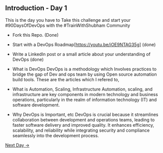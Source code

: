 ## Introduction - Day 1

This is the day you have to Take this challenge and start your #90DaysOfDevOps with the #TrainWithShubham Community

- Fork this Repo. (Done)
- Start with a DevOps Roadmap[https://youtu.be/iOE9NTAG35g] (done) 
- Write a LinkedIn post or a small article about your understanding of DevOps (done)
- What is DevOps
DevOps is a methodology which Involves practices to bridge the gap of Dev and ops team by using Open source automation build tools.
These are the articles which I refered to,

- What is Automation, Scaling, Infrastructure
Automation, scaling, and infrastructure are key components in modern technology and business operations, particularly in the realm of information technology (IT) and software development. 

- Why DevOps is Important, etc
DevOps is crucial because it streamlines collaboration between development and operations teams, leading to faster software delivery and improved quality. It enhances efficiency, scalability, and reliability while integrating security and compliance seamlessly into the development process.

[Next Day →](../day02/README.md)
